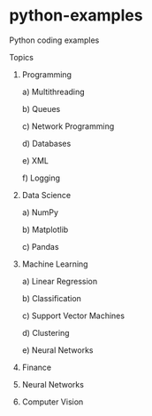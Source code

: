 # python-examples
Python coding examples

Topics
1) Programming 

	a) Multithreading
	
  	b) Queues
	
  	c) Network Programming
	
	d) Databases
	
  	e) XML
	
  	f) Logging
	
2) Data Science

  	a) NumPy
	
  	b) Matplotlib
	
  	c) Pandas
	
3) Machine Learning

  	a) Linear Regression
	
  	b) Classification
	
  	c) Support Vector Machines
	
  	d) Clustering
	
  	e) Neural Networks
	
4) Finance

5) Neural Networks

6) Computer Vision

